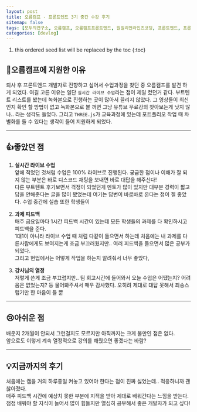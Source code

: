 ```yaml
---
layout: post
title: 오름캠프 - 프론트엔드 3기 중간 수강 후기
sitemap: false
tags: [모두의연구소, 오름캠프, 오름캠프프론트엔드, 원밀리언라인즈코딩, 프론트엔드, 프론트엔드개발자과정]
categories: [devlog]
---
```


1. this ordered seed list will be replaced by the toc
{:toc}

## 📖오름캠프에 지원한 이유

퇴사 후 프론트엔드 개발자로 전향하고 싶어서 수업과정을 찾던 중 오름캠프를 발견 하게 되었다.
여길 고른 이유는 일단 `실시간 라이브 수업`라는 점이 제일 컸던거 같다.
부트텐트 리스트를 봤는데 녹화본으로 진행하는 곳이 많아서 끌리지 않았다.
그 영상들이 최신인지 확인 할 방법이 없고 녹화본으로 볼 꺼면 그냥 유튜브 무료강의 찾아보는게 낫지 않나.. 라는 생각도 들었다.
그리고 `THREE.js`가 교육과정에 있는데 포트폴리오 작업 때 차별화를 둘 수 있다는 생각이 들어 지원하게 되었다.

<hr>

## 👍좋았던 점

1. **실시간 라이브 수업**<br>
앞에 적었던 것처럼 수업은 100% 라이브로 진행된다. 궁금한 점이나 이해가 잘 되지 않는 부분은 바로 디스코드 채팅을 보내면 바로 대답을 해주신다!<br>
다른 부트텐트 후기보면서 걱정이 되었던게 멘토가 많이 있지만 대부분 경력이 짧고 답을 안해준다는 글을 많이 봤었는데 여기는 답변이 바로바로 온다는 점이 젤 좋았다.
수업 중간에 실습 또한 학생들이 

2. **과제 피드백**<br>
매주 금요일마다 1시간 피드백 시간이 있는데 모든 학생들의 과제를 다 확인하시고 피드백을 준다.<br>
1대1이 아니라 라이브 수업 때 처럼 다같이 들으면서 하는데 처음에는 내 과제를 다른사람에게도 보여지는게 조금 부끄러웠지만.. 여러 피드백을 들으면서 많은 공부가 되었다.<br>
그리고 현업에서는 어떻게 작업을 하는지 알려줘서 너무 좋았다,

3. **강사님의 열정**<br>
저렇게 쓴게 조금 부끄럽지만.. 팀 회고시간에 들어와서 오늘 수업은 어땠는지? 어려움은 없었는지? 등 물어봐주셔서 매우 감사했다.
오히려 제대로 대답 못해서 죄송스럽기만 한 마음이 들 뿐

<hr>

## 😢아쉬운 점

배운지 2개월이 안되서 그런걸지도 모르지만 아직까지는 크게 불만인 점은 없다. <br>
앞으로도 이렇게 계속 열정적으로 강의를 해줬으면 좋겠다는 바람?

<hr>

## 💡지금까지의 후기

처음에는 캠을 거의 하루종일 켜놓고 있어야 한다는 점이 진짜 싫었는데.. 적응하니까 괜찮아졌다.<br>
매주 피드백 시간에 예상치 못한 부분에 지적을 받아 제대로 배워간다는 느낌을 받는다.<br>
점점 배워야 할 지식이 늘어서 많이 힘들지만 열심히 공부해서 좋은 개발자가 되고 싶다!
